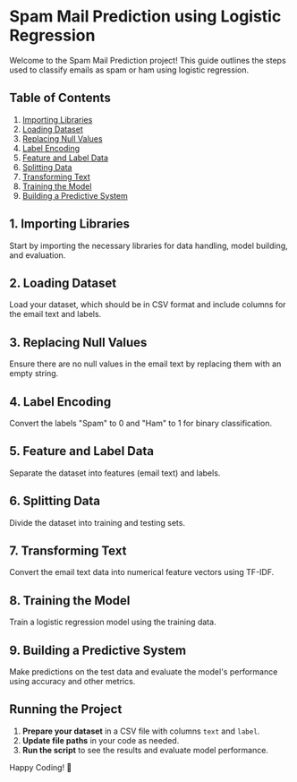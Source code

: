 # Spam Mail Prediction using Logistic Regression

Welcome to the Spam Mail Prediction project! This guide outlines the steps used to classify emails as spam or ham using logistic regression.

## Table of Contents

1. [Importing Libraries](#importing-libraries)
2. [Loading Dataset](#loading-dataset)
3. [Replacing Null Values](#replacing-null-values)
4. [Label Encoding](#label-encoding)
5. [Feature and Label Data](#feature-and-label-data)
6. [Splitting Data](#splitting-data)
7. [Transforming Text](#transforming-text)
8. [Training the Model](#training-the-model)
9. [Building a Predictive System](#building-a-predictive-system)

## 1. Importing Libraries

Start by importing the necessary libraries for data handling, model building, and evaluation.

## 2. Loading Dataset

Load your dataset, which should be in CSV format and include columns for the email text and labels.

## 3. Replacing Null Values

Ensure there are no null values in the email text by replacing them with an empty string.

## 4. Label Encoding

Convert the labels "Spam" to 0 and "Ham" to 1 for binary classification.

## 5. Feature and Label Data

Separate the dataset into features (email text) and labels.

## 6. Splitting Data

Divide the dataset into training and testing sets.

## 7. Transforming Text

Convert the email text data into numerical feature vectors using TF-IDF.

## 8. Training the Model

Train a logistic regression model using the training data.

## 9. Building a Predictive System

Make predictions on the test data and evaluate the model's performance using accuracy and other metrics.

## Running the Project

1. **Prepare your dataset** in a CSV file with columns `text` and `label`.
2. **Update file paths** in your code as needed.
3. **Run the script** to see the results and evaluate model performance.


Happy Coding! 🚀
